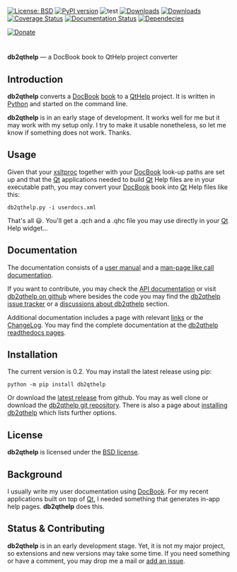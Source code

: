 [![License: BSD](https://img.shields.io/badge/License-BSD-green.svg)](https://github.com/dkrajzew/db2qthelp/blob/main/LICENSE)
[![PyPI version](https://badge.fury.io/py/db2qthelp.svg)](https://pypi.org/project/db2qthelp/)
![test](https://github.com/dkrajzew/db2qthelp/actions/workflows/test.yml/badge.svg)
[![Downloads](https://static.pepy.tech/badge/db2qthelp)](https://pepy.tech/projects/db2qthelp)
[![Downloads](https://static.pepy.tech/badge/db2qthelp/week)](https://pepy.tech/projects/db2qthelp)
[![Coverage Status](https://coveralls.io/repos/github/dkrajzew/db2qthelp/badge.svg?branch=main)](https://coveralls.io/github/dkrajzew/db2qthelp?branch=main)
[![Documentation Status](https://readthedocs.org/projects/db2qthelp/badge/?version=latest)](https://db2qthelp.readthedocs.io/en/latest/?badge=latest)
[![Dependecies](https://img.shields.io/badge/dependencies-none-green)](https://img.shields.io/badge/dependencies-none-green)

[![Donate](https://www.paypalobjects.com/en_US/i/btn/btn_donate_SM.gif)](https://www.paypal.com/cgi-bin/webscr?cmd=_s-xclick&hosted_button_id=GVQQWZKB6FDES)

#

__db2qthelp__ &mdash; a DocBook book to QtHelp project converter

## Introduction

__db2qthelp__ converts a [DocBook](https://docbook.org/) [book](https://tdg.docbook.org/tdg/4.5/book.html) to a [QtHelp](https://doc.qt.io/qt-5/qthelp-framework.html) project. It is written in [Python](https://www.python.org/) and started on the command line.

__db2qthelp__ is in an early stage of development. It works well for me but it may work with my setup only. I try to make it usable nonetheless, so let me know if something does not work. Thanks.

## Usage

Given that your [xsltproc](https://gitlab.gnome.org/GNOME/libxslt) together with your [DocBook](https://docbook.org/) look-up paths are set up and that the [Qt](https://www.qt.io/) applications needed to build [Qt](https://www.qt.io/) Help files are in your executable path, you may convert your [DocBook](https://docbook.org/) book into [Qt](https://www.qt.io/) Help files like this:

```console
db2qthelp.py -i userdocs.xml
```

That's all &#x1F603;. You'll get a .qch and a .qhc file you may use directly in your [Qt](https://www.qt.io/) Help widget...

## Documentation

The documentation consists of a [user manual](usage.md) and a [man-page like call documentation](cmd.md).

If you want to contribute, you may check the [API documentation](api.md) or visit [db2qthelp on github](https://github.com/dkrajzew/db2qthelp) where besides the code you may find the [db2qthelp issue tracker](https://github.com/dkrajzew/db2qthelp/issues) or a [discussions about db2qthelp](https://github.com/dkrajzew/db2qthelp/discussions) section.

Additional documentation includes a page with relevant [links](links.md) or the [ChangeLog](changes.md). You may find the complete documentation at the [db2qthelp readthedocs pages](https://db2qthelp.readthedocs.io/).


## Installation

The current version is 0.2. You may install the latest release using pip:

```console
python -m pip install db2qthelp
```

Or download the [latest release](https://github.com/dkrajzew/db2qthelp/releases/tag/0.2) from github. You may as well clone or download the [db2qthelp git repository](https://github.com/dkrajzew/db2qthelp). There is also a page about [installing db2qthelp](install.md) which lists further options.


## License

**db2qthelp** is licensed under the [BSD license](license.md).


## Background

I usually write my user documentation using [DocBook](https://docbook.org/). For my recent applications built on top of [Qt](https://www.qt.io/), I needed something
that generates in-app help pages. __db2qthelp__ does this.


## Status &amp; Contributing

**db2qthelp** is in an early development stage. Yet, it is not my major project, so extensions and new versions may take some time. If you need something or have a comment, you may drop me a mail or [add an issue](https://github.com/dkrajzew/db2qthelp/issues).
